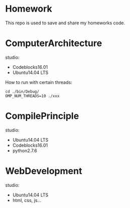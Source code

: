 Homework
============
This repo is used to save and share  my homeworks code.

ComputerArchitecture
============
studio:

* Codeblocks16.01
* Ubuntu14.04 LTS

How to run with certain threads:

    cd ./bin/Debug/
    OMP_NUM_THREADS=10 ./xxx


CompilePrinciple
============
studio:

* Ubuntu14.04 LTS
* Codeblocks16.01
* python2.7.6


WebDevelopment
============
studio:

* Ubuntu14.04 LTS
* html, css, js...
